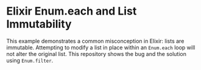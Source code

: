 # Elixir Enum.each and List Immutability
This example demonstrates a common misconception in Elixir: lists are immutable.  Attempting to modify a list in place within an `Enum.each` loop will not alter the original list. This repository shows the bug and the solution using `Enum.filter`.